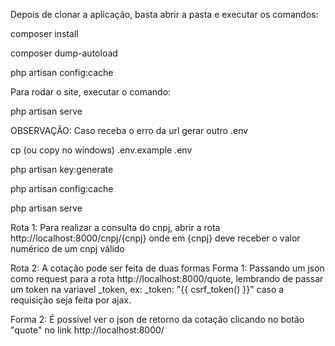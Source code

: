 Depois de clonar a aplicação, basta abrir a pasta e executar os comandos:

composer install

composer dump-autoload

php artisan config:cache

Para rodar o site, executar o comando:

php artisan serve

OBSERVAÇÃO: Caso receba o erro da url
gerar outro .env

cp (ou copy no windows) .env.example .env

php artisan key:generate

php artisan config:cache

php artisan serve

Rota 1: Para realizar a consulta do cnpj, abrir a rota http://localhost:8000/cnpj/{cnpj} onde em {cnpj} deve receber o valor numérico de um cnpj válido

Rota 2: A cotação pode ser feita de duas formas Forma 1: Passando um json como request para a rota http://localhost:8000/quote, lembrando de passar um token na variavel _token, ex: _token: "{{ csrf_token() }}" caso a requisição seja feita por ajax.

Forma 2: É possível ver o json de retorno da cotação clicando no botão "quote" no link http://localhost:8000/
